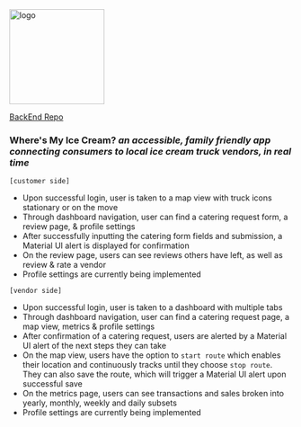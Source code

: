 <img src="image.png" title="logo" alt="logo" width="169" height="169"/>

<!-- ![WMIC logo ](image.png) -->


 [BackEnd Repo](https://github.com/anickacodes/AL-Capstone-Backend)

### Where's My Ice Cream? _an accessible, family friendly app connecting consumers to local ice cream truck vendors, in real time_


    [customer side] 
- Upon successful login, user is taken to a map view with truck icons stationary or on the move 
- Through dashboard navigation, user can find a catering request form, a review page, & profile settings
- After successfully inputting the catering form fields and submission, a Material UI alert is displayed for confirmation
- On the review page, users can see reviews others have left, as well as review & rate a vendor
- Profile settings are currently being implemented 
<!-- - -->

    [vendor side]
- Upon successful login, user is taken to a dashboard with multiple tabs
- Through dashboard navigation, user can find a catering request page, a map view, metrics & profile settings
- After confirmation of a catering request, users are alerted by a Material UI alert of the next steps they can take
- On the map view, users have the option to `start route` which enables their location and continuously tracks until they choose `stop route`. They can also save the route, which will trigger a Material UI alert upon successful save
- On the metrics page, users can see transactions and sales broken into yearly, monthly, weekly and daily subsets
- Profile settings are currently being implemented


<!-- - technologies utilized -->
<!-- - remember keys needed  -->